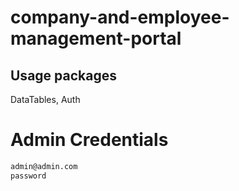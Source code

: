 # company-and-employee-management-portal

## Usage packages
DataTables, 
Auth

# Admin Credentials
```bash
admin@admin.com
password
```


